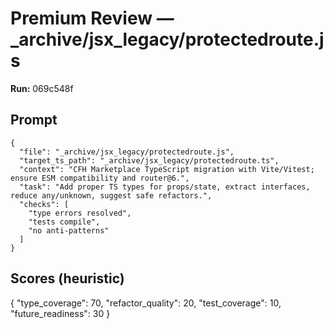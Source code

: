 # Premium Review — _archive/jsx_legacy/protectedroute.js

**Run:** 069c548f

## Prompt

```
{
  "file": "_archive/jsx_legacy/protectedroute.js",
  "target_ts_path": "_archive/jsx_legacy/protectedroute.ts",
  "context": "CFH Marketplace TypeScript migration with Vite/Vitest; ensure ESM compatibility and router@6.",
  "task": "Add proper TS types for props/state, extract interfaces, reduce any/unknown, suggest safe refactors.",
  "checks": [
    "type errors resolved",
    "tests compile",
    "no anti-patterns"
  ]
}
```

## Scores (heuristic)

{
  "type_coverage": 70,
  "refactor_quality": 20,
  "test_coverage": 10,
  "future_readiness": 30
}
